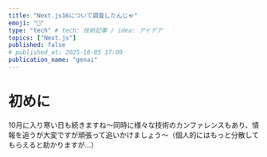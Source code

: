```yaml
---
title: "Next.js16について調査したんじゃ"
emoji: "🚀"
type: "tech" # tech: 技術記事 / idea: アイデア
topics: ["Next.js"]
published: false
# published_at: 2025-10-05 17:00
publication_name: "genai"
---
```

# 初めに
10月に入り寒い日も続きますね〜同時に様々な技術のカンファレンスもあり、情報を追うが大変ですが頑張って追いかけましょう〜（個人的にはもっと分散してもらえると助かりますが…）

